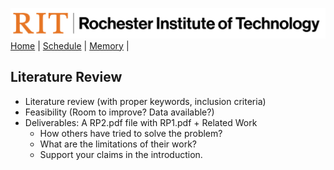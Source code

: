 [<img width=900 src="../img/logo_rit.png?raw=yes">](../README.md)   
[Home](../README.md) |
[Schedule](../schedule.md) |
[Memory](../memory.md) |

## Literature Review

 - Literature review (with proper keywords, inclusion criteria)
 - Feasibility (Room to improve? Data available?)
 - Deliverables: A RP2.pdf file with RP1.pdf + Related Work
   + How others have tried to solve the problem?
   + What are the limitations of their work?
   + Support your claims in the introduction.

